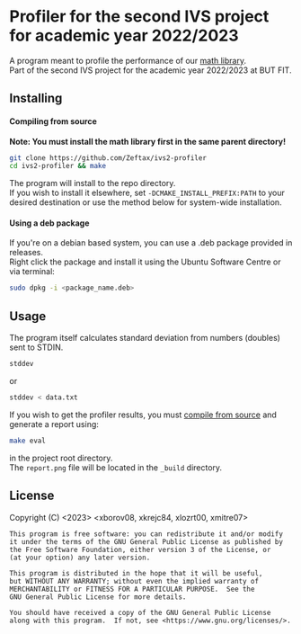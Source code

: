Profiler for the second IVS project for academic year 2022/2023
===

A program meant to profile the performance of our 
[math library](https://github.com/Zeftax/ivs2-mathlib). <br>
Part of the second IVS project for the academic year 2022/2023 at BUT FIT.

Installing
---
#### Compiling from source
**Note: You must install the math library first in the same parent directory!**
```sh
git clone https://github.com/Zeftax/ivs2-profiler
cd ivs2-profiler && make
```
The program will install to the repo directory. <br>
If you wish to install it elsewhere, set `-DCMAKE_INSTALL_PREFIX:PATH` to your 
desired destination or use the method below for system-wide installation.

#### Using a deb package
If you're on a debian based system, you can use a .deb package provided in 
releases. <br>
Right click the package and install it using the Ubuntu Software Centre or via
terminal:
```sh
sudo dpkg -i <package_name.deb>
```

Usage
---
The program itself calculates standard deviation from numbers (doubles) sent to STDIN.
```sh
stddev
```
or
```sh
stddev < data.txt
```
If you wish to get the profiler results, you must [compile from source](#compiling-from-source)
and generate a report using:
```sh
make eval
```
in the project root directory. <br>
The `report.png` file will be located in the `_build` directory.

License
---
Copyright (C) <2023>  <xborov08, xkrejc84, xlozrt00, xmitre07>

    This program is free software: you can redistribute it and/or modify
    it under the terms of the GNU General Public License as published by
    the Free Software Foundation, either version 3 of the License, or
    (at your option) any later version.

    This program is distributed in the hope that it will be useful,
    but WITHOUT ANY WARRANTY; without even the implied warranty of
    MERCHANTABILITY or FITNESS FOR A PARTICULAR PURPOSE.  See the
    GNU General Public License for more details.

    You should have received a copy of the GNU General Public License
    along with this program.  If not, see <https://www.gnu.org/licenses/>.
